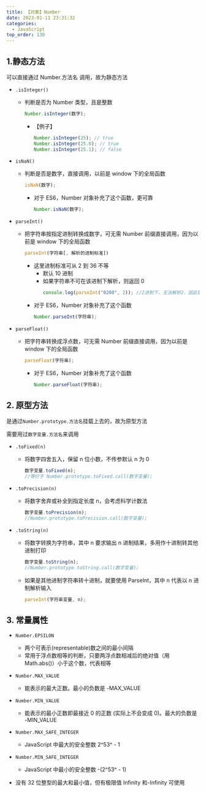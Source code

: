 ```yaml
---
title: 【对象】Number
date: 2023-01-11 23:31:32
categories:
  - JavaScript
top_order: 130
---
```


## 1.静态方法

可以直接通过 Number.方法名 调用，故为静态方法

- `.isInteger()`

  - 判断是否为 Number 类型，且是整数
    ```js
    Number.isInteger(数字);
    ```
    - 【例子】
      ```js
      Number.isInteger(25); // true
      Number.isInteger(25.0); // true
      Number.isInteger(25.1); // false
      ```

<!--more-->

- `isNaN()`

  - 判断是否是数字，直接调用，以前是 window 下的全局函数
    ```js
    isNaN(数字);
    ```
    - 对于 ES6，Number 对象补充了这个函数，更可靠
      ```js
      Number.isNaN(数字);
      ```

- `parseInt()`

  - 把字符串按指定进制转换成数字，可无需 Number 前缀直接调用，因为以前是 window 下的全局函数
    ```js
    parseInt(字符串[, 解析的进制标准])
    ```
    - 这里进制标准可从 2 到 36 不等
      - 默认 10 进制
      - 如果字符串不可在该进制下解析，则返回 0
        ```js
        console.log(parseInt("0200", 2)); //2进制下，无法解析2，因此输出0
        ```
    - 对于 ES6，Number 对象补充了这个函数
      ```js
      Number.parseInt(字符串);
      ```

- `parseFloat()`
  - 把字符串转换成浮点数，可无需 Number 前缀直接调用，因为以前是 window 下的全局函数
    ```js
    parseFloat(字符串);
    ```
    - 对于 ES6，Number 对象补充了这个函数
      ```js
      Number.parseFloat(字符串);
      ```

## 2. 原型方法

是通过`Number.prototype.方法名`挂载上去的，故为原型方法

需要用过`数字变量.方法名`来调用

- `.toFixed(n)`

  - 将数字四舍五入，保留 n 位小数，不传参默认 n 为 0
    ```js
    数字变量.toFixed(n);
    //等价于 Number.prototype.toFixed.call(数字变量);
    ```

- `.toPrecision(n)`

  - 将数字舍弃或补全到指定长度 n，会考虑科学计数法
    ```js
    数字变量.toPrecision(n);
    //Number.prototype.toPrecision.call(数字变量);
    ```

- `.toString(n)`
  - 将数字转换为字符串，其中 n 要求输出 n 进制结果，多用作十进制转其他进制打印
    ```js
    数字变量.toString(n);
    //Number.prototype.toString.call(数字变量);
    ```
  - 如果是其他进制字符串转十进制，就要使用 ParseInt，其中 n 代表以 n 进制解析输入
    ```js
    parseInt(字符串变量, n);
    ```

## 3. 常量属性

- `Number.EPSILON`

  - 两个可表示(representable)数之间的最小间隔
  - 常用于浮点数相等的判断，只要两浮点数相减后的绝对值（用 Math.abs()）小于这个数，代表相等

- `Number.MAX_VALUE`

  - 能表示的最大正数。最小的负数是 -MAX_VALUE

- `Number.MIN_VALUE`

  - 能表示的最小正数即最接近 0 的正数 (实际上不会变成 0)。最大的负数是 -MIN_VALUE

- `Number.MAX_SAFE_INTEGER`

  - JavaScript 中最大的安全整数 2^53^ - 1

- `Number.MIN_SAFE_INTEGER`

  - JavaScript 中最小的安全整数 -(2^53^ - 1)

- 没有 32 位整型的最大和最小值，但有极限值 Infinity 和-Infinity 可使用